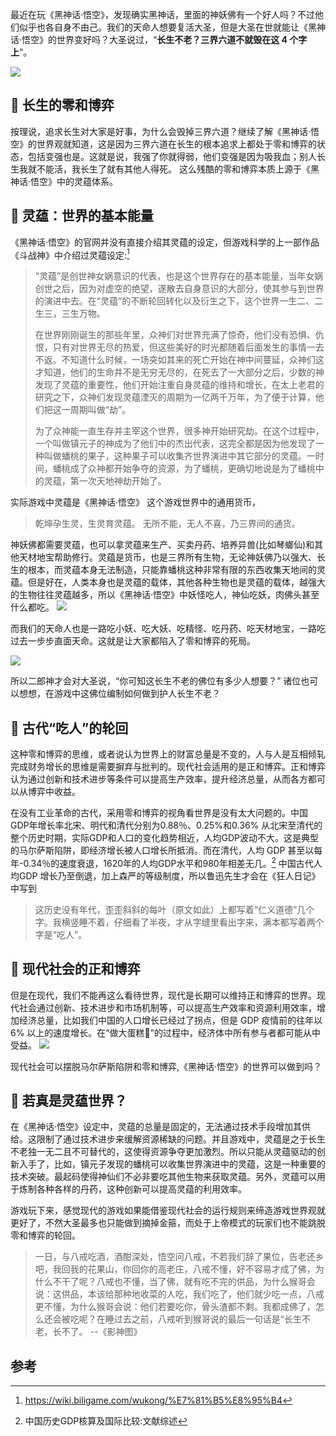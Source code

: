 最近在玩《黑神话·悟空》，发现确实黑神话，里面的神妖佛有一个好人吗？不过他们似乎也各自身不由己。我们的天命人想要复活大圣，但是大圣在世就能让《黑神话·悟空》的世界变好吗？大圣说过，“**长生不老？三界六道不就毁在这 4 个字上**”。

![](https://i0.hdslb.com/bfs/new_dyn/36e49eba184113af926f217d976b72f8398283624.jpg@.webp)

## 🍑 长生的零和博弈

按理说，追求长生对大家是好事，为什么会毁掉三界六道？继续了解《黑神话·悟空》的世界观就知道，这是因为三界六道在长生的根本追求上都处于零和博弈的状态，包括变强也是。这就是说，我强了你就得弱，他们变强是因为吸我血；别人长生我就不能活，我长生了就有其他人得死。
这么残酷的零和博弈本质上源于《黑神话·悟空》中的灵蕴体系。

## 🌿 灵蕴：世界的基本能量

《黑神话·悟空》的官网并没有直接介绍其灵蕴的设定，但游戏科学的上一部作品《斗战神》中介绍过灵蕴设定:[^灵蕴] 

>“灵蕴”是创世神女娲意识的代表，也是这个世界存在的基本能量，当年女娲创世之后，因为对虚空的绝望，遂散去自身意识的大部分，使其参与到世界的演进中去。在“灵蕴”的不断轮回转化以及衍生之下，这个世界一生二、二生三，三生万物。
>
>在世界刚刚诞生的那些年里，众神们对世界充满了惊奇，他们没有恐惧、仇恨，只有对世界无尽的热爱，但这些美好的时光都随着后面发生的事情一去不返。不知道什么时候，一场突如其来的死亡开始在神中间蔓延，众神们这才知道，他们的生命并不是无穷无尽的，在死去了一大部分之后，少数的神发现了灵蕴的重要性，他们开始注重自身灵蕴的维持和增长，在太上老君的研究之下，众神们发现灵蕴湮灭的周期为一亿两千万年，为了便于计算，他们把这一周期叫做“劫”。
>
>为了众神能一直生存并主宰这个世界，很多神开始研究劫。在这个过程中，一个叫做镇元子的神成为了他们中的杰出代表，这完全都是因为他发现了一种叫做蟠桃的果子，这种果子可以收集齐世界演进中其它部分的灵蕴。一时间，蟠桃成了众神都开始争夺的资源，为了蟠桃，更确切地说是为了蟠桃中的灵蕴，第一次天地神劫开始了。


实际游戏中灵蕴是《黑神话·悟空》 这个游戏世界中的通用货币，
>乾坤孕生灵，生灵育灵蕴。 无所不能，无人不喜，乃三界间的通货。

神妖佛都需要灵蕴，也可以拿灵蕴来生产、买卖丹药、培养异兽(比如琴螂仙)和其他天材地宝帮助修行。灵蕴是货币，也是三界所有生物，无论神妖佛乃以强大、长生的根本，而灵蕴本身无法制造，只能靠蟠桃这种非常有限的东西收集天地间的灵蕴。但是好在，人类本身也是灵蕴的载体，其他各种生物也是灵蕴的载体，越强大的生物往往灵蕴越多，所以《黑神话·悟空》中妖怪吃人，神仙吃妖，肉佛头甚至什么都吃。
![](https://patchwiki.biligame.com/images/wukong/thumb/9/94/royfue4wy1o6j0r8cgev0gqla7mnzho.png/573px-%E5%A6%96%E7%8E%8B-%E7%9F%B3%E6%95%A2%E5%BD%93-%E5%BD%B1%E7%A5%9E%E5%9B%BE.png)

而我们的天命人也是一路吃小妖、吃大妖、吃精怪、吃丹药、吃天材地宝，一路吃过去一步步直面天命。这就是让大家都陷入了零和博弈的死局。

![](https://xiaohui-zhangjiakou.oss-cn-zhangjiakou.aliyuncs.com/image/202410050049005.png)

所以二郎神才会对大圣说，“你可知这长生不老的佛位有多少人想要？” 诸位也可以想想，在游戏中这佛位编制如何做到护人长生不老？

## 🌌 古代“吃人”的轮回

这种零和博弈的思维，或者说认为世界上的财富总量是不变的，人与人是互相倾轧完成财务增长的思维是需要摒弃与批判的。现代社会适用的是正和博弈。正和博弈认为通过创新和技术进步等条件可以提高生产效率，提升经济总量，从而各方都可以从博弈中收益。

在没有工业革命的古代，采用零和博弈的视角看世界是没有太大问题的。中国GDP年增长率北宋、明代和清代分别为0.88％、0.25%和0.36% 从北宋至清代的整个历史时期，实际GDP和人口的变化趋势相近，人均GDP波动不大。这是典型的马尔萨斯陷阱，即经济增长被人口增长所抵消。而在清代，人均 GDP 甚至以每年-0.34％的速度衰退，1620年的人均GDP水平和980年相差无几。[^GDP] 中国古代人均GDP 增长乃至倒退，加上森严的等级制度，所以鲁迅先生才会在《狂人日记》中写到


>这历史没有年代，歪歪斜斜的每叶（原文如此）上都写着“仁义道德”几个字。我横竖睡不着，仔细看了半夜，才从字缝里看出字来，满本都写着两个字是“吃人”。

## 🚀 现代社会的正和博弈
但是在现代，我们不能再这么看待世界，现代是长期可以维持正和博弈的世界。现代社会通过创新、技术进步和市场机制等，可以提高生产效率和资源利用效率，增加经济总量，比如我们中国的人口增长已经过了拐点，但是 GDP 疫情前的往年以 6% 以上的速度增长。在“做大蛋糕🍰”的过程中，经济体中所有参与者都可能从中受益。
![](https://xiaohui-zhangjiakou.oss-cn-zhangjiakou.aliyuncs.com/image/202410050038351.png)

现代社会可以摆脱马尔萨斯陷阱和零和博弈,《黑神话·悟空》的世界可以做到吗？
## 🤔 若真是灵蕴世界？

在《黑神话·悟空》设定中，灵蕴的总量是固定的，无法通过技术手段增加其供给。这限制了通过技术进步来缓解资源稀缺的问题。并且游戏中，灵蕴是之于长生不老独一无二且不可替代的，这使得资源争夺更加激烈。所以只能从灵蕴驱动的创新入手了，比如，镇元子发现的蟠桃可以收集世界演进中的灵蕴，这是一种重要的技术突破。最起码使得神仙们不必非要吃其他生物来获取灵蕴。另外，灵蕴可以用于炼制各种各样的丹药，这种创新可以提高灵蕴的利用效率。

游戏玩下来，感觉现代的游戏如果能借鉴现代社会的运行规则来缔造游戏世界观就更好了，不然大圣最多也只能做到摘掉金箍，而处于上帝模式的玩家们也不能跳脱零和博弈的轮回。

>一日，与八戒吃酒，酒酣深处，悟空问八戒，不若我们辞了果位，告老还乡吧，我回我的花果山，你回你的高老庄，八戒不懂，好不容易才成了佛，为什么不干了呢？八戒也不懂，当了佛，就有吃不完的供品，为什么猴哥会说：这供品，本该给那种地收菜的人吃，我们吃了，他们就少吃一点，八戒更不懂，为什么猴哥会说：他们若要吃你，骨头渣都不剩。我都成佛了，怎么还会被吃呢？在睡过去之前，八戒听到猴哥说的最后一句话是“长生不老，长不了。 --《影神图》
## 参考

[^灵蕴]: https://wiki.biligame.com/wukong/%E7%81%B5%E8%95%B4
[^GDP]: 中国历史GDP核算及国际比较:文献综述